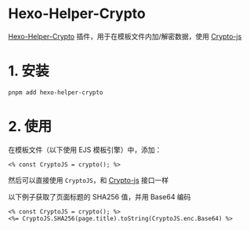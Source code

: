 # Hexo-Helper-Crypto

[Hexo-Helper-Crypto](https://github.com/argvchs/hexo-helper-crypto) 插件，用于在模板文件内加/解密数据，使用 [Crypto-js](https://github.com/brix/crypto-js)

# 1. 安装

```bash
pnpm add hexo-helper-crypto
```

# 2. 使用

在模板文件（以下使用 EJS 模板引擎）中，添加：

```ejs
<% const CryptoJS = crypto(); %>
```

然后可以直接使用 `CryptoJS`，和 [Crypto-js](https://github.com/brix/crypto-js) 接口一样

以下例子获取了页面标题的 SHA256 值，并用 Base64 编码

```ejs
<% const CryptoJS = crypto(); %>
<%= CryptoJS.SHA256(page.title).toString(CryptoJS.enc.Base64) %>
```
